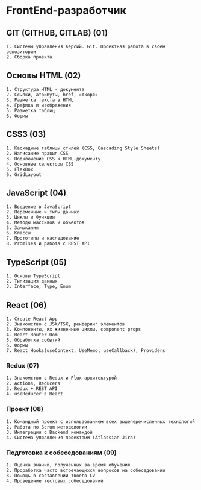 # FrontEnd-разработчик
## GIT (GITHUB, GITLAB) (01)
```
1. Системы управления версий. Git. Проектная работа в своем репозитории
2. Сборка проекта
```
## Основы HTML (02)
```
1. Структура HTML - документа
2. Ссылки, атрибуты, href, «якоря»
3. Разметка текста в HTML
4. Графика и изображения
5. Разметка таблиц
6. Формы
```
## CSS3 (03)
```
1. Каскадные таблицы стилей (CSS, Cascading Style Sheets)
2. Написание правил CSS
3. Подключение CSS к HTML-документу
4. Основные селекторы CSS
5. FlexBox
6. GridLayout
```
## JavaScript (04)
```
1. Введение в JavaScript
2. Переменные и типы данных
3. Циклы и Функции
4. Методы массивов и объектов
5. Замыкания
6. Классы
7. Прототипы и наследование
8. Promises и работа с REST API
```
## TypeScript (05)
```
1. Основы TypeScript
2. Типизация данных
3. Interface, Type, Enum
```
## React (06)
```
1. Create React App
2. Знакомство с JSX/TSX, рендеринг элементов
3. Компоненты, их жизненные циклы, component props
4. React Router Dom
5. Обработка событий
6. Формы
7. React Hooks(useContext, UseMemo, useCallback), Providers
```
### Redux (07)
```
1. Знакомство с Redux и Flux архитектурой
2. Actions, Reducers
3. Redux + REST API
4. useReducer в React
```
### Проект (08)
```
1. Командный проект с использованием всех вышеперечисленных технологий
2. Работа по Scrum методологии
3. Интеграция с Backend командой
4. Система управления проектами (Atlassian Jira)
```
### Подготовка к собеседованиям (09)
```
1. Оценка знаний, полученных за время обучения
2. Проработка часто встречающихся вопросов на собеседовании
3. Помощь в составлении твоего CV
4. Проведение тестовых собеседований
```
